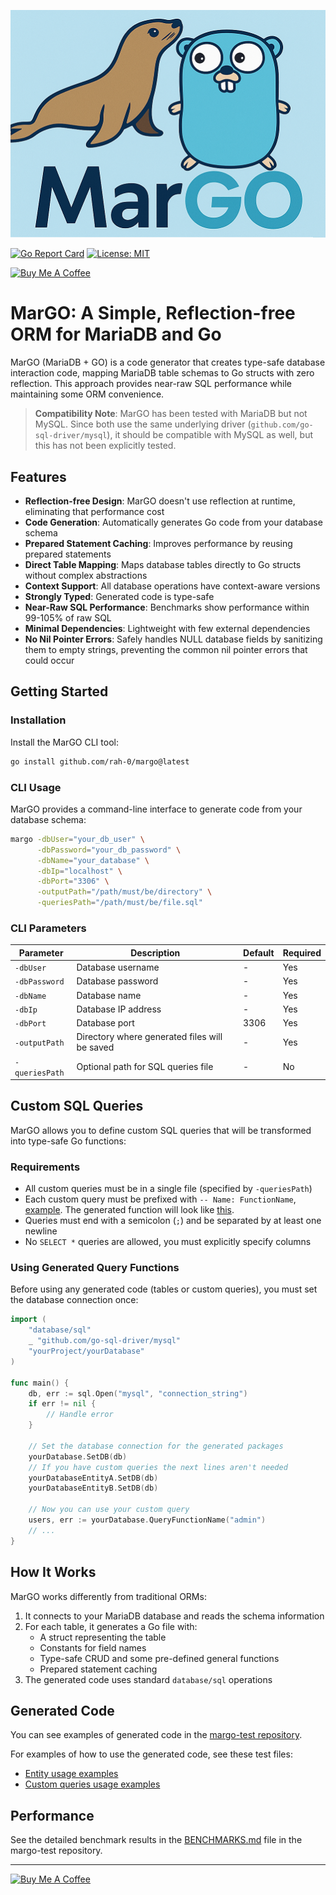 ![MarGO logo](https://github.com/rah-0/margo-test/blob/master/margo.png "MariaDB's Sea Lion with Golang's Gopher")

[![Go Report Card](https://goreportcard.com/badge/github.com/rah-0/margo?v=1)](https://goreportcard.com/report/github.com/rah-0/margo)
[![License: MIT](https://img.shields.io/badge/License-MIT-yellow.svg)](https://opensource.org/licenses/MIT)

<a href="https://www.buymeacoffee.com/rah.0" target="_blank">
  <img src="https://cdn.buymeacoffee.com/buttons/v2/arial-orange.png" alt="Buy Me A Coffee" height="50" style="height:50px;">
</a>

# MarGO: A Simple, Reflection-free ORM for MariaDB and Go

MarGO (MariaDB + GO) is a code generator that creates type-safe database interaction code, mapping MariaDB table schemas to Go structs with zero reflection. This approach provides near-raw SQL performance while maintaining some ORM convenience.

> **Compatibility Note**: MarGO has been tested with MariaDB but not MySQL. Since both use the same underlying driver (`github.com/go-sql-driver/mysql`), it should be compatible with MySQL as well, but this has not been explicitly tested.

## Features

- **Reflection-free Design**: MarGO doesn't use reflection at runtime, eliminating that performance cost
- **Code Generation**: Automatically generates Go code from your database schema
- **Prepared Statement Caching**: Improves performance by reusing prepared statements
- **Direct Table Mapping**: Maps database tables directly to Go structs without complex abstractions
- **Context Support**: All database operations have context-aware versions
- **Strongly Typed**: Generated code is type-safe
- **Near-Raw SQL Performance**: Benchmarks show performance within 99-105% of raw SQL
- **Minimal Dependencies**: Lightweight with few external dependencies
- **No Nil Pointer Errors**: Safely handles NULL database fields by sanitizing them to empty strings, preventing the common nil pointer errors that could occur

## Getting Started

### Installation

Install the MarGO CLI tool:

```bash
go install github.com/rah-0/margo@latest
```

### CLI Usage

MarGO provides a command-line interface to generate code from your database schema:

```bash
margo -dbUser="your_db_user" \
      -dbPassword="your_db_password" \
      -dbName="your_database" \
      -dbIp="localhost" \
      -dbPort="3306" \
      -outputPath="/path/must/be/directory" \
      -queriesPath="/path/must/be/file.sql"
```

### CLI Parameters

| Parameter     | Description                                   | Default | Required |
|---------------|-----------------------------------------------|---------|----------|
| `-dbUser`     | Database username                             | -       | Yes      |
| `-dbPassword` | Database password                             | -       | Yes      |
| `-dbName`     | Database name                                 | -       | Yes      |
| `-dbIp`       | Database IP address                           | -       | Yes      |
| `-dbPort`     | Database port                                 | 3306    | Yes      |
| `-outputPath` | Directory where generated files will be saved | -       | Yes      |
| `-queriesPath`| Optional path for SQL queries file            | -       | No       |

## Custom SQL Queries

MarGO allows you to define custom SQL queries that will be transformed into type-safe Go functions:

### Requirements

- All custom queries must be in a single file (specified by `-queriesPath`)
- Each custom query must be prefixed with `-- Name: FunctionName`, [example](https://github.com/rah-0/margo/blob/master/doc/sql/queries.sql#L1). The generated function will look like [this](https://github.com/rah-0/margo-test/blob/master/dbs/Template/queries.go#L78).
- Queries must end with a semicolon (`;`) and be separated by at least one newline
- No `SELECT *` queries are allowed, you must explicitly specify columns

### Using Generated Query Functions

Before using any generated code (tables or custom queries), you must set the database connection once:

```go
import (
    "database/sql"
    _ "github.com/go-sql-driver/mysql"
    "yourProject/yourDatabase"
)

func main() {
    db, err := sql.Open("mysql", "connection_string")
    if err != nil {
        // Handle error
    }
    
    // Set the database connection for the generated packages
    yourDatabase.SetDB(db)
    // If you have custom queries the next lines aren't needed
    yourDatabaseEntityA.SetDB(db)
    yourDatabaseEntityB.SetDB(db)
    
    // Now you can use your custom query
    users, err := yourDatabase.QueryFunctionName("admin")
    // ...
}
```

## How It Works

MarGO works differently from traditional ORMs:

1. It connects to your MariaDB database and reads the schema information
2. For each table, it generates a Go file with:
   - A struct representing the table
   - Constants for field names
   - Type-safe CRUD and some pre-defined general functions
   - Prepared statement caching
3. The generated code uses standard `database/sql` operations

## Generated Code

You can see examples of generated code in the [margo-test repository](https://github.com/rah-0/margo-test/tree/master/dbs/Template).

For examples of how to use the generated code, see these test files:
- [Entity usage examples](https://github.com/rah-0/margo-test/blob/master/dbs/Template/Alpha/entity_test.go)
- [Custom queries usage examples](https://github.com/rah-0/margo-test/blob/master/dbs/Template/queries_test.go)

## Performance

See the detailed benchmark results in the [BENCHMARKS.md](https://github.com/rah-0/margo-test/blob/master/BENCHMARKS.md) file in the margo-test repository.

---

[![Buy Me A Coffee](https://cdn.buymeacoffee.com/buttons/default-orange.png)](https://www.buymeacoffee.com/rah.0)
